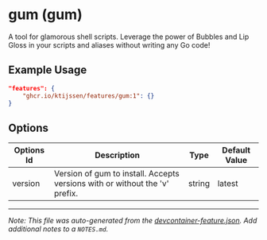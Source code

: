 
# gum (gum)

A tool for glamorous shell scripts. Leverage the power of Bubbles and Lip Gloss in your scripts and aliases without writing any Go code!

## Example Usage

```json
"features": {
    "ghcr.io/ktijssen/features/gum:1": {}
}
```

## Options

| Options Id | Description | Type | Default Value |
|-----|-----|-----|-----|
| version | Version of gum to install. Accepts versions with or without the 'v' prefix. | string | latest |



---

_Note: This file was auto-generated from the [devcontainer-feature.json](https://github.com/ktijssen/features/blob/main/src/gum/devcontainer-feature.json).  Add additional notes to a `NOTES.md`._
